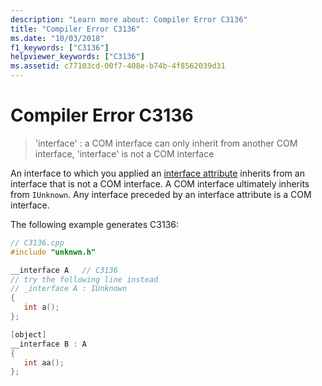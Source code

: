 ```yaml
---
description: "Learn more about: Compiler Error C3136"
title: "Compiler Error C3136"
ms.date: "10/03/2018"
f1_keywords: ["C3136"]
helpviewer_keywords: ["C3136"]
ms.assetid: c77103cd-00f7-408e-b74b-4f8562039d31
---
```

# Compiler Error C3136

> 'interface' : a COM interface can only inherit from another COM interface, 'interface' is not a COM interface

An interface to which you applied an [interface attribute](../../windows/attributes/interface-attributes.md) inherits from an interface that is not a COM interface. A COM interface ultimately inherits from `IUnknown`. Any interface preceded by an interface attribute is a COM interface.

The following example generates C3136:

```cpp
// C3136.cpp
#include "unknwn.h"

__interface A   // C3136
// try the following line instead
// _interface A : IUnknown
{
   int a();
};

[object]
__interface B : A
{
   int aa();
};
```
